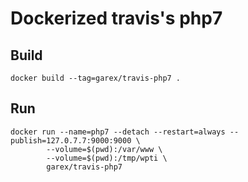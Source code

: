 # Dockerized travis's php7

## Build

    docker build --tag=garex/travis-php7 .

## Run

    docker run --name=php7 --detach --restart=always --publish=127.0.7.7:9000:9000 \
            --volume=$(pwd):/var/www \
            --volume=$(pwd):/tmp/wpti \
            garex/travis-php7
